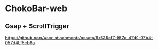 # ChokoBar-web
## Gsap + ScrollTrigger


https://github.com/user-attachments/assets/8c535cf7-957c-47d0-97b4-057d4bf5cb6a

